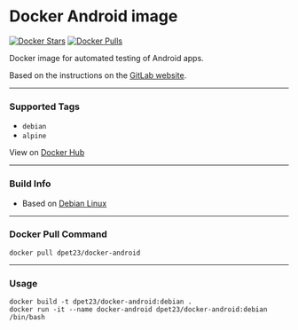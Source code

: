# Docker Android image

[![Docker Stars](https://img.shields.io/docker/stars/dpet23/docker-android.svg)][hub]
[![Docker Pulls](https://img.shields.io/docker/pulls/dpet23/docker-android.svg)][hub]

Docker image for automated testing of Android apps.

Based on the instructions on the [GitLab website](https://about.gitlab.com/2018/10/24/setting-up-gitlab-ci-for-android-projects/).

---

### Supported Tags

* `debian`
* `alpine`

View on [Docker Hub][hub]

---

### Build Info

* Based on [Debian Linux](https://www.debian.org/)

---

### Docker Pull Command

```
docker pull dpet23/docker-android
```

---

### Usage

```
docker build -t dpet23/docker-android:debian .
docker run -it --name docker-android dpet23/docker-android:debian /bin/bash
```

[hub]: https://hub.docker.com/r/dpet23/docker-android
